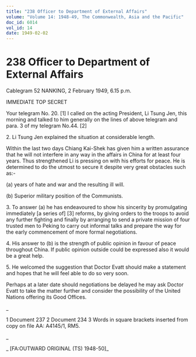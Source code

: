 ```yaml
---
title: "238 Officer to Department of External Affairs"
volume: "Volume 14: 1948-49, The Commonwealth, Asia and the Pacific"
doc_id: 6014
vol_id: 14
date: 1949-02-02
---
```


# 238 Officer to Department of External Affairs

Cablegram 52 NANKING, 2 February 1949, 6.15 p.m.

IMMEDIATE TOP SECRET

Your telegram No. 20. [1] I called on the acting President, Li Tsung Jen, this morning and talked to him generally on the lines of above telegram and para. 3 of my telegram No.44. [2]

2\. Li Tsung Jen explained the situation at considerable length.

Within the last two days Chiang Kai-Shek has given him a written assurance that he will not interfere in any way in the affairs in China for at least four years. Thus strengthened Li is pressing on with his efforts for peace. He is determined to do the utmost to secure it despite very great obstacles such as:-

(a) years of hate and war and the resulting ill will.

(b) Superior military position of the Communists.

3\. To answer (a) he has endeavoured to show his sincerity by promulgating immediately [a series of] [3] reforms, by giving orders to the troops to avoid any further fighting and finally by arranging to send a private mission of four trusted men to Peking to carry out informal talks and prepare the way for the early commencement of more formal negotiations.

4\. His answer to (b) is the strength of public opinion in favour of peace throughout China. If public opinion outside could be expressed also it would be a great help.

5\. He welcomed the suggestion that Doctor Evatt should make a statement and hopes that he will feel able to do so very soon.

Perhaps at a later date should negotiations be delayed he may ask Doctor Evatt to take the matter further and consider the possibility of the United Nations offering its Good Offices.

_

1 Document 237 2 Document 234 3 Words in square brackets inserted from copy on file AA: A4145/1, RM5.

_

_ [FA:OUTWARD ORIGINAL (TS) 1948-50]_
